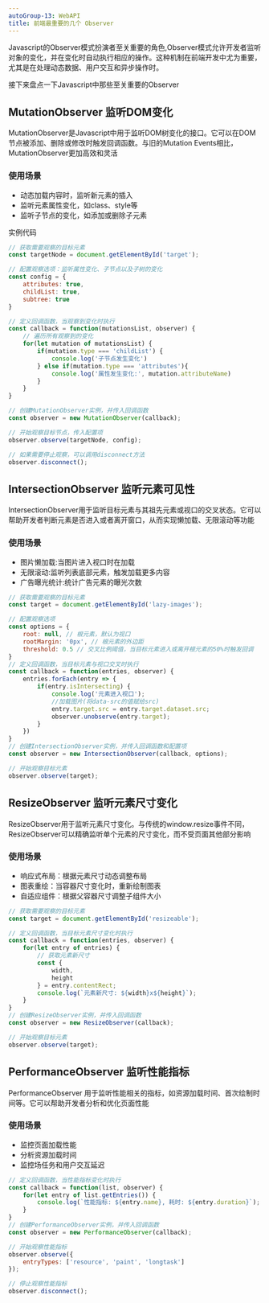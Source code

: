 ```yaml
---
autoGroup-13: WebAPI
title: 前端最重要的几个 Observer
---
```

Javascript的Observer模式扮演者至关重要的角色,Observer模式允许开发者监听对象的变化，并在变化时自动执行相应的操作。这种机制在前端开发中尤为重要，尤其是在处理动态数据、用户交互和异步操作时。

接下来盘点一下Javascript中那些至关重要的Observer

## MutationObserver 监听DOM变化
MutationObserver是Javascript中用于监听DOM树变化的接口。它可以在DOM节点被添加、删除或修改时触发回调函数。与旧的Mutation Events相比，MutationObserver更加高效和灵活

### 使用场景
- 动态加载内容时，监听新元素的插入
- 监听元素属性变化，如class、style等
- 监听子节点的变化，如添加或删除子元素

实例代码
```js
// 获取需要观察的目标元素
const targetNode = document.getElementById('target');

// 配置观察选项：监听属性变化、子节点以及子树的变化
const config = {
    attributes: true,
    childList: true,
    subtree: true
}

// 定义回调函数，当观察到变化时执行
const callback = function(mutationsList, observer) {
    // 遍历所有观察到的变化
    for(let mutation of mutationsList) {
        if(mutation.type === 'childList') {
            console.log('子节点发生变化')
        } else if(mutation.type === 'attributes'){
            console.log('属性发生变化:', mutation.attributeName)
        }
    }
}

// 创建MutationObserver实例，并传入回调函数
const observer = new MutationObserver(callback);

// 开始观察目标节点，传入配置项
observer.observe(targetNode, config);

// 如果需要停止观察，可以调用disconnect方法
observer.disconnect();
```
## IntersectionObserver 监听元素可见性
IntersectionObserver用于监听目标元素与其祖先元素或视口的交叉状态。它可以帮助开发者判断元素是否进入或者离开窗口，从而实现懒加载、无限滚动等功能

### 使用场景
- 图片懒加载:当图片进入视口时在加载
- 无限滚动:监听列表底部元素，触发加载更多内容
- 广告曝光统计:统计广告元素的曝光次数

```js
// 获取需要观察的目标元素
const target = document.getElementById('lazy-images');

// 配置观察选项
const options = {
    root: null, // 根元素，默认为视口
    rootMargin: '0px', // 根元素的外边距
    threshold: 0.5 // 交叉比例阈值，当目标元素进入或离开根元素的50%时触发回调
}
// 定义回调函数，当目标元素与视口交叉时执行
const callback = function(entries, observer) {
    entries.forEach(entry => {
        if(entry.isIntersecting) {
            console.log('元素进入视口');
            //加载图片(将data-src的值赋给src)
            entry.target.src = entry.target.dataset.src;
            observer.unobserve(entry.target);
        }
    })
}
// 创建IntersectionObserver实例，并传入回调函数和配置项
const observer = new IntersectionObserver(callback, options);

// 开始观察目标元素
observer.observe(target);
```
## ResizeObserver 监听元素尺寸变化
ResizeObserver用于监听元素尺寸变化。与传统的window.resize事件不同，ResizeObserver可以精确监听单个元素的尺寸变化，而不受页面其他部分影响

### 使用场景
- 响应式布局：根据元素尺寸动态调整布局
- 图表重绘：当容器尺寸变化时，重新绘制图表
- 自适应组件：根据父容器尺寸调整子组件大小

```js
// 获取需要观察的目标元素
const target = document.getElementById('resizeable');

// 定义回调函数，当目标元素尺寸变化时执行
const callback = function(entries, observer) {
    for(let entry of entries) {
        // 获取元素新尺寸
        const {
            width,
            height
        } = entry.contentRect;
        console.log(`元素新尺寸: ${width}x${height}`);
    }
}
// 创建ResizeObserver实例，并传入回调函数
const observer = new ResizeObserver(callback);  

// 开始观察目标元素
observer.observe(target);
```
## PerformanceObserver 监听性能指标
PerformanceObserver 用于监听性能相关的指标，如资源加载时间、首次绘制时间等。它可以帮助开发者分析和优化页面性能

### 使用场景
- 监控页面加载性能
- 分析资源加载时间
- 监控场任务和用户交互延迟

```js
// 定义回调函数，当性能指标变化时执行
const callback = function(list, observer) {
    for(let entry of list.getEntries()) {
        console.log(`性能指标: ${entry.name}, 耗时: ${entry.duration}`);
    }
}
// 创建PerformanceObserver实例，并传入回调函数
const observer = new PerformanceObserver(callback);

// 开始观察性能指标
observer.observe({
    entryTypes: ['resource', 'paint', 'longtask']
});

// 停止观察性能指标
observer.disconnect();
```
